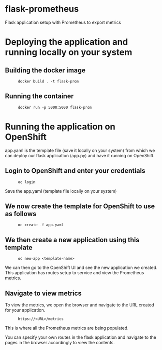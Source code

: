 # flask-prometheus
Flask application setup with Prometheus to export metrics

# Deploying the application and running locally on your system
## Building the docker image
```
      docker build . -t flask-prom
```
## Running the container 
```
      docker run -p 5000:5000 flask-prom
```

# Running the application on OpenShift
app.yaml is the template file (save it locally on your system) from which we can deploy our flask application (app.py) and have it running on OpenShift. 
## Login to OpenShift and enter your credentials
```
      oc login
```
Save the app.yaml (template file locally on your system)
## We now create the template for OpenShift to use as follows
```
      oc create -f app.yaml
```
## We then create a new application using this template
```
      oc new-app <template-name>
```

We can then go to the OpenShift UI and see the new application we created. This application has routes setup to service and view the Prometheus metrics.

## Navigate to view metrics
To view the metrics, we open the browser and navigate to the URL created for your application.
```
      https://<URL>/metrics
```
This is where all the Prometheus metrics are being populated.

You can specify your own routes in the flask application and navigate to the pages in the browser accordingly to view the contents. 
